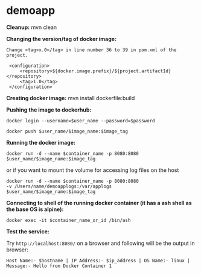 # demoapp

<b>Cleanup:</b>  mvn clean

<b>Changing the version/tag of docker image: </b>

```
Change <tag>x.0</tag> in line number 36 to 39 in pom.xml of the project.

 <configuration>
     <repository>${docker.image.prefix}/${project.artifactId}</repository>
     <tag>1.0</tag>
 </configuration>
 ```

<b>Creating docker image:</b>  mvn install dockerfile:build

<b> Pushing the image to dockerhub: </b>

`docker login --username=$user_name --password=$password`

`docker push $user_name/$image_name:$image_tag`

<b> Running the docker image: </b>

`docker run -d --name $container_name -p 8080:8080 $user_name/$image_name:$image_tag`

or if you want to mount the volume for accessing log files on the host

```
docker run -d --name $container_name -p 8080:8080 
-v /Users/name/demoapplogs:/var/applogs $user_name/$image_name:$image_tag
```

<b> Connecting to shell of the running docker container (it has a ash shell as the base OS is alpine): </b>

`docker exec -it $container_name_or_id /bin/ash`

<b> Test the service: </b>

Try `http://localhost:8080/` on a browser and following will be the output in browser:

`Host Name:- $hostname | IP Address:- $ip_address | OS Name:- linux | Message:- Hello from Docker Container 1`



